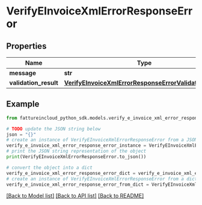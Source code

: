 # VerifyEInvoiceXmlErrorResponseError


## Properties

Name | Type | Description | Notes
------------ | ------------- | ------------- | -------------
**message** | **str** |  | [optional] 
**validation_result** | [**VerifyEInvoiceXmlErrorResponseErrorValidationResult**](VerifyEInvoiceXmlErrorResponseErrorValidationResult.md) |  | [optional] 

## Example

```python
from fattureincloud_python_sdk.models.verify_e_invoice_xml_error_response_error import VerifyEInvoiceXmlErrorResponseError

# TODO update the JSON string below
json = "{}"
# create an instance of VerifyEInvoiceXmlErrorResponseError from a JSON string
verify_e_invoice_xml_error_response_error_instance = VerifyEInvoiceXmlErrorResponseError.from_json(json)
# print the JSON string representation of the object
print(VerifyEInvoiceXmlErrorResponseError.to_json())

# convert the object into a dict
verify_e_invoice_xml_error_response_error_dict = verify_e_invoice_xml_error_response_error_instance.to_dict()
# create an instance of VerifyEInvoiceXmlErrorResponseError from a dict
verify_e_invoice_xml_error_response_error_from_dict = VerifyEInvoiceXmlErrorResponseError.from_dict(verify_e_invoice_xml_error_response_error_dict)
```
[[Back to Model list]](../README.md#documentation-for-models) [[Back to API list]](../README.md#documentation-for-api-endpoints) [[Back to README]](../README.md)


